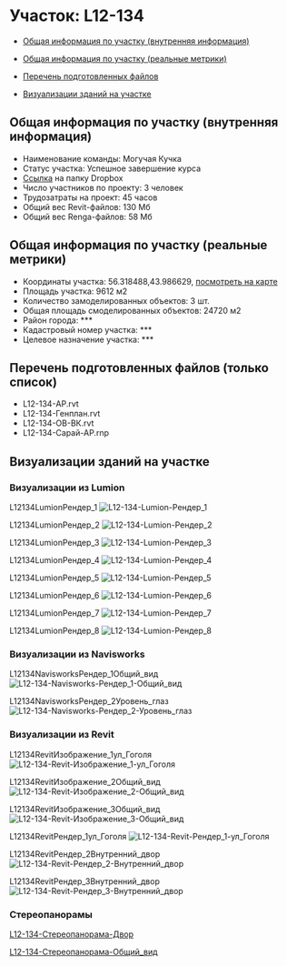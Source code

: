 # Участок: L12-134

* [Общая информация по участку (внутренняя информация)](#Chapter1)

* [Общая информация по участку (реальные метрики)](#Chapter2)

* [Перечень подготовленных файлов](#Chapter3)

* [Визуализации зданий на участке](#Chapter6)

## <a id="Chapter1"></a> Общая информация по участку (внутренняя информация)
+ Наименование команды: Могучая Кучка
+ Статус участка: Успешное завершение курса
+ [Ссылка](https://www.dropbox.com/sh/wvvgv1nw1iqred9/AADT9x1zXV98PQUuJ-w16_dSa/L12_134?dl=0) на папку Dropbox
+ Число участников по проекту: 3 человек
+ Трудозатраты на проект: 45 часов
+ Общий вес Revit-файлов: 130 Мб
+ Общий вес Renga-файлов: 58 Мб
## <a id="Chapter2"></a> Общая информация по участку (реальные метрики)
+ Координаты участка: 56.318488,43.986629, [посмотреть на карте](https://yandex.ru/maps/47/nizhny-novgorod/?ll=43.986629%2C56.318488&z=19)
+ Площадь участка: 9612 м2
+ Количество замоделированных объектов: 3 шт.
+ Общая площадь смоделированных объектов: 24720 м2
+ Район города: *** 
+ Кадастровый номер участка: *** 
+ Целевое назначение участка: *** 
## <a id="Chapter3"></a> Перечень подготовленных файлов (только список)
+ L12-134-АР.rvt
+ L12-134-Генплан.rvt
+ L12-134-ОВ-ВК.rvt
+ L12-134-Сарай-АР.rnp
## <a id="Chapter6"></a> Визуализации зданий на участке
### Визуализации из Lumion
L12134LumionРендер_1
![L12-134-Lumion-Рендер_1](/Images/L12_134/L12-134-Lumion-Рендер_1_Compressed.jpg)

L12134LumionРендер_2
![L12-134-Lumion-Рендер_2](/Images/L12_134/L12-134-Lumion-Рендер_2_Compressed.jpg)

L12134LumionРендер_3
![L12-134-Lumion-Рендер_3](/Images/L12_134/L12-134-Lumion-Рендер_3_Compressed.jpg)

L12134LumionРендер_4
![L12-134-Lumion-Рендер_4](/Images/L12_134/L12-134-Lumion-Рендер_4_Compressed.jpg)

L12134LumionРендер_5
![L12-134-Lumion-Рендер_5](/Images/L12_134/L12-134-Lumion-Рендер_5_Compressed.jpg)

L12134LumionРендер_6
![L12-134-Lumion-Рендер_6](/Images/L12_134/L12-134-Lumion-Рендер_6_Compressed.jpg)

L12134LumionРендер_7
![L12-134-Lumion-Рендер_7](/Images/L12_134/L12-134-Lumion-Рендер_7_Compressed.jpg)

L12134LumionРендер_8
![L12-134-Lumion-Рендер_8](/Images/L12_134/L12-134-Lumion-Рендер_8_Compressed.jpg)

### Визуализации из Navisworks
L12134NavisworksРендер_1Общий_вид
![L12-134-Navisworks-Рендер_1-Общий_вид](/Images/L12_134/L12-134-Navisworks-Рендер_1-Общий_вид_Compressed.jpg)

L12134NavisworksРендер_2Уровень_глаз
![L12-134-Navisworks-Рендер_2-Уровень_глаз](/Images/L12_134/L12-134-Navisworks-Рендер_2-Уровень_глаз_Compressed.jpg)

### Визуализации из Revit
L12134RevitИзображение_1ул_Гоголя
![L12-134-Revit-Изображение_1-ул_Гоголя](/Images/L12_134/L12-134-Revit-Изображение_1-ул_Гоголя_Compressed.jpg)

L12134RevitИзображение_2Общий_вид
![L12-134-Revit-Изображение_2-Общий_вид](/Images/L12_134/L12-134-Revit-Изображение_2-Общий_вид_Compressed.jpg)

L12134RevitИзображение_3Общий_вид
![L12-134-Revit-Изображение_3-Общий_вид](/Images/L12_134/L12-134-Revit-Изображение_3-Общий_вид_Compressed.jpg)

L12134RevitРендер_1ул_Гоголя
![L12-134-Revit-Рендер_1-ул_Гоголя](/Images/L12_134/L12-134-Revit-Рендер_1-ул_Гоголя_Compressed.jpg)

L12134RevitРендер_2Внутренний_двор
![L12-134-Revit-Рендер_2-Внутренний_двор](/Images/L12_134/L12-134-Revit-Рендер_2-Внутренний_двор_Compressed.jpg)

L12134RevitРендер_3Внутренний_двор
![L12-134-Revit-Рендер_3-Внутренний_двор](/Images/L12_134/L12-134-Revit-Рендер_3-Внутренний_двор_Compressed.jpg)

### Стереопанорамы
[L12-134-Стереопанорама-Двор](https://pano.autodesk.com/pano.html?url=jpgs/5b119bf4-79c3-478b-ab7e-6ef92ce82e8e&version=2)

[L12-134-Стереопанорама-Общий_вид](https://pano.autodesk.com/pano.html?url=jpgs/89cb6393-72d6-4521-a306-17af12ae3844&version=2)

